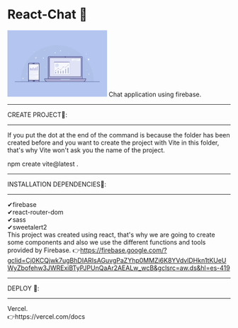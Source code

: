 # React-Chat 🤳
<img height="150" src="./interface.png"/>
Chat application using firebase.
<hr>
CREATE PROJECT📲:
<hr>

If you put the dot at the end of the command is because  the folder has been created before and you want to create the project with Vite in this folder, that's why Vite won't ask you the name of the project.

 npm create vite@latest . 
<hr>
INSTALLATION DEPENDENCIES🔧:
<hr>

✔firebase
</br>
✔react-router-dom
</br>
✔sass
</br>
✔sweetalert2
</br>
This project was created using react, that's why we are going to create some  components and also we use the different functions and tools provided by Firebase. 👉https://firebase.google.com/?gclid=Cj0KCQjwk7ugBhDIARIsAGuvgPaZYhp0MMZi6K8YVdvlDHkn1tKUeUWyZbofehw3JWRExiBTyPJPUnQaAr2AEALw_wcB&gclsrc=aw.ds&hl=es-419

<hr>
DEPLOY 🚀:
<hr>
Vercel.
</br>
👉https://vercel.com/docs

